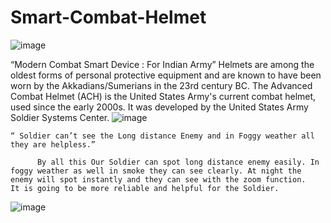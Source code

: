 # Smart-Combat-Helmet

![image](https://user-images.githubusercontent.com/63203988/204125881-af820e8b-c23e-4855-af1f-fd5c15245776.png)

“Modern Combat Smart Device : For Indian Army”
 Helmets are among the oldest forms of personal protective equipment and are known to have been worn by the Akkadians/Sumerians in the 23rd century BC. 
	The Advanced Combat Helmet (ACH) is the United States Army's current combat helmet, used since the early 2000s. It was developed by the United States Army Soldier Systems Center.
![image](https://user-images.githubusercontent.com/63203988/204125800-ea1ae7cc-ad25-47ae-bd84-5ce484465d45.png)

      
	“ Soldier can’t see the Long distance Enemy and in Foggy weather all they are helpless.”

          By all this Our Soldier can spot long distance enemy easily. In foggy weather as well in smoke they can see clearly. At night the enemy will spot instantly and they can see with the zoom function.
	It is going to be more reliable and helpful for the Soldier.

![image](https://user-images.githubusercontent.com/63203988/204125862-420e0aeb-82e8-4553-a2c1-6d431a8bc229.png)
